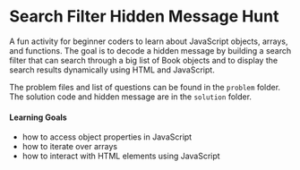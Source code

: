 # Search Filter Hidden Message Hunt

A fun activity for beginner coders to learn about JavaScript objects, arrays, and functions. The goal is to decode a hidden message by building a search filter that can search through a big list of Book objects and to display the search results dynamically using HTML and JavaScript.

The problem files and list of questions can be found in the `problem` folder. The solution code and hidden message are in the `solution` folder.

<!-- ![screenshot](screenshot.png) -->


#### Learning Goals
* how to access object properties in JavaScript
* how to iterate over arrays
* how to interact with HTML elements using JavaScript
